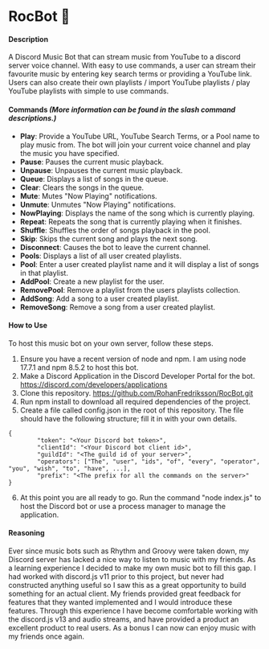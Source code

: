 # RocBot 🎵
#### Description
A Discord Music Bot that can stream music from YouTube to a discord server voice channel. With easy to use commands, a user can stream their favourite music by entering key search terms or providing a YouTube link. Users can also create their own playlists / import YouTube playlists / play YouTube playlists with simple to use commands.
#### Commands *(More information can be found in the slash command descriptions.)*
- **Play**: Provide a YouTube URL, YouTube Search Terms, or a Pool name to play music from. The bot will join your current voice channel and play the music you have specified.
- **Pause**: Pauses the current music playback.
- **Unpause**: Unpauses the current music playback.
- **Queue**: Displays a list of songs in the queue.
- **Clear**: Clears the songs in the queue.
- **Mute**: Mutes "Now Playing" notifications.
- **Unmute**: Unmutes "Now Playing" notifications.
- **NowPlaying**: Displays the name of the song which is currently playing.
- **Repeat**: Repeats the song that is currently playing when it finishes.
- **Shuffle**: Shuffles the order of songs playback in the pool.
- **Skip**: Skips the current song and plays the next song.
- **Disconnect**: Causes the bot to leave the current channel.
- **Pools**: Displays a list of all user created playlists.
- **Pool**: Enter a user created playlist name and it will display a list of songs in that playlist.
- **AddPool**: Create a new playlist for the user.
- **RemovePool**: Remove a playlist from the users playlists collection.
- **AddSong**: Add a song to a user created playlist.
- **RemoveSong**: Remove a song from a user created playlist.
#### How to Use
To host this music bot on your own server, follow these steps.
1. Ensure you have a recent version of node and npm. I am using node 17.7.1 and npm 8.5.2 to host this bot.
2. Make a Discord Application in the Discord Developer Portal for the bot. https://discord.com/developers/applications
3. Clone this repository. https://github.com/RohanFredriksson/RocBot.git
4. Run npm install to download all required dependencies of the project.
5. Create a file called config.json in the root of this repository. The file should have the following structure; fill it in with your own details.
```{json}
{
        "token": "<Your Discord bot token>",
        "clientId": "<Your Discord bot client id>",
        "guildId": "<The guild id of your server>",
        "operators": ["The", "user", "ids", "of", "every", "operator", "you", "wish", "to", "have", ...],
        "prefix": "<The prefix for all the commands on the server>"
}
```
6. At this point you are all ready to go. Run the command "node index.js" to host the Discord bot or use a process manager to manage the application.

#### Reasoning
Ever since music bots such as Rhythm and Groovy were taken down, my Discord server has lacked a nice way to listen to music with my friends. As a learning experience I decided to make my own music bot to fill this gap. I had worked with discord.js v11 prior to this project, but never had constructed anything useful so I saw this as a great opportunity to build something for an actual client. My friends provided great feedback for features that they wanted implemented and I would introduce these features. Through this experience I have become comfortable working with the discord.js v13 and audio streams, and have provided a product an excellent product to real users. As a bonus I can now can enjoy music with my friends once again.

